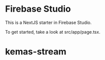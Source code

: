 # Firebase Studio

This is a NextJS starter in Firebase Studio.

To get started, take a look at src/app/page.tsx.
# kemas-stream
